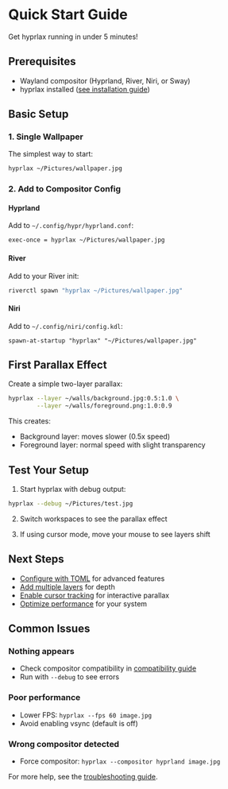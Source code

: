 # Quick Start Guide

Get hyprlax running in under 5 minutes!

## Prerequisites

- Wayland compositor (Hyprland, River, Niri, or Sway)
- hyprlax installed ([see installation guide](installation.md))

## Basic Setup

### 1. Single Wallpaper

The simplest way to start:

```bash
hyprlax ~/Pictures/wallpaper.jpg
```

### 2. Add to Compositor Config

#### Hyprland
Add to `~/.config/hypr/hyprland.conf`:
```bash
exec-once = hyprlax ~/Pictures/wallpaper.jpg
```

#### River
Add to your River init:
```bash
riverctl spawn "hyprlax ~/Pictures/wallpaper.jpg"
```

#### Niri
Add to `~/.config/niri/config.kdl`:
```kdl
spawn-at-startup "hyprlax" "~/Pictures/wallpaper.jpg"
```

## First Parallax Effect

Create a simple two-layer parallax:

```bash
hyprlax --layer ~/walls/background.jpg:0.5:1.0 \
        --layer ~/walls/foreground.png:1.0:0.9
```

This creates:
- Background layer: moves slower (0.5x speed)
- Foreground layer: normal speed with slight transparency

## Test Your Setup

1. Start hyprlax with debug output:
```bash
hyprlax --debug ~/Pictures/test.jpg
```

2. Switch workspaces to see the parallax effect

3. If using cursor mode, move your mouse to see layers shift

## Next Steps

- [Configure with TOML](../configuration/toml-reference.md) for advanced features
- [Add multiple layers](../guides/multi-layer.md) for depth
- [Enable cursor tracking](../guides/cursor-tracking.md) for interactive parallax
- [Optimize performance](../guides/performance.md) for your system

## Common Issues

### Nothing appears
- Check compositor compatibility in [compatibility guide](compatibility.md)
- Run with `--debug` to see errors

### Poor performance
- Lower FPS: `hyprlax --fps 60 image.jpg`
- Avoid enabling vsync (default is off)

### Wrong compositor detected
- Force compositor: `hyprlax --compositor hyprland image.jpg`

For more help, see the [troubleshooting guide](../guides/troubleshooting.md).
